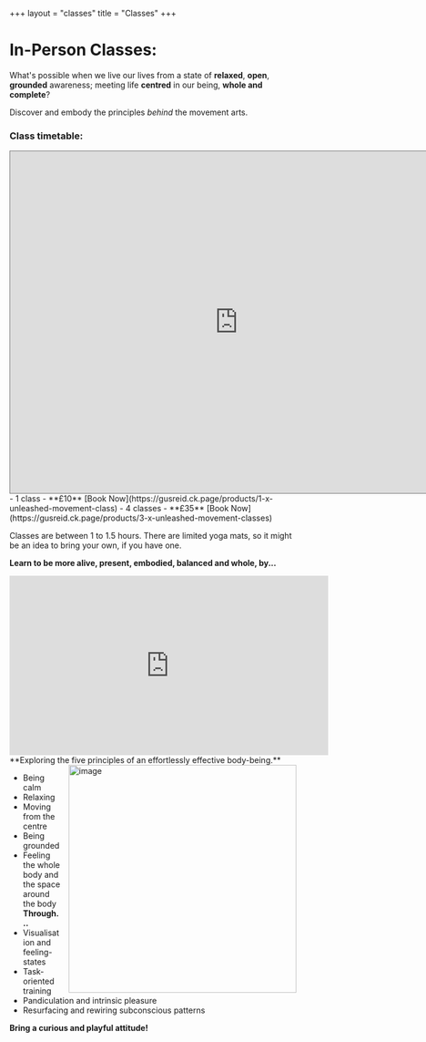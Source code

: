 +++
layout = "classes"
title = "Classes"
+++


# In-Person Classes: 
What's possible when we live our lives from a state of **relaxed**, **open**, **grounded** awareness; meeting life **centred** in our being, **whole and complete**? 

Discover and embody the principles *behind* the movement arts. 
### Class timetable:
<div class="post-video">
  <div class="post-video__wrap">
   <iframe src="https://calendar.google.com/calendar/embed?height=600&wkst=1&bgcolor=%23fd7b33&ctz=Europe%2FLondon&showPrint=0&showTitle=0&src=Z3VzdG9qaWppamlAZ21haWwuY29t&src=YWRkcmVzc2Jvb2sjY29udGFjdHNAZ3JvdXAudi5jYWxlbmRhci5nb29nbGUuY29t&src=YTExYWYyZWZlZWMzOTkxMGJlY2EzODUxZTMzZDU4Yjc1MGE3Njk1MGQzMjA1ZjQ0MjE2NTZlMmEyMGRkYzhmZkBncm91cC5jYWxlbmRhci5nb29nbGUuY29t&color=%237CB342&color=%23F6BF26&color=%23F09300" style="border:solid 1px #777" width="800" height="600" frameborder="0" scrolling="no"></iframe>
  </div>
</div>
- 1 class - **£10** [Book Now](https://gusreid.ck.page/products/1-x-unleashed-movement-class)
- 4 classes - **£35** [Book Now](https://gusreid.ck.page/products/3-x-unleashed-movement-classes)

Classes are between 1 to 1.5 hours.
There are limited yoga mats, so it might be an idea to bring your own, if you have one. 

**Learn to be more alive, present, embodied, balanced and whole, by...**
<iframe width="560" height="315" src="https://www.youtube.com/embed/bZr7jFNkBz0?si=Uxc1CQXQgf_n-NrY" title="YouTube video player" frameborder="0" allow="accelerometer; autoplay; clipboard-write; encrypted-media; gyroscope; picture-in-picture; web-share" allowfullscreen></iframe>
**Exploring the five principles of an effortlessly effective body-being.**
<div class="article__head" style="">
    <img src="/images/couldrenclass.jpg" alt="image" height="400px" width="400px" style="float: right; margin-left: 15px;">
</div>

- Being calm
- Relaxing
- Moving from the centre
- Being grounded
- Feeling the whole body and the space around the body
**Through...**
- Visualisation and feeling-states
- Task-oriented training
- Pandiculation and intrinsic pleasure
- Resurfacing and rewiring subconscious patterns

**Bring a curious and playful attitude!**




